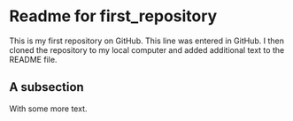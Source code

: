 # Readme for first_repository
This is my first repository on GitHub. This line was entered in GitHub.
I then cloned the repository to my local computer and added 
additional text to the README file.

## A subsection

With some more text.
